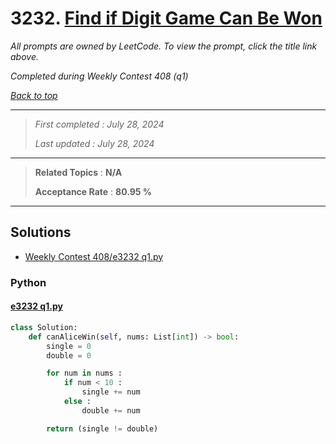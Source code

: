 # 3232. [Find if Digit Game Can Be Won](<https://leetcode.com/problems/find-if-digit-game-can-be-won>)

*All prompts are owned by LeetCode. To view the prompt, click the title link above.*

*Completed during Weekly Contest 408 (q1)*

*[Back to top](<../README.md>)*

------

> *First completed : July 28, 2024*
>
> *Last updated : July 28, 2024*

------

> **Related Topics** : **N/A**
>
> **Acceptance Rate** : **80.95 %**

------

## Solutions

- [Weekly Contest 408/e3232 q1.py](<../my-submissions/Weekly Contest 408/e3232 q1.py>)
### Python
#### [e3232 q1.py](<../my-submissions/Weekly Contest 408/e3232 q1.py>)
```Python
class Solution:
    def canAliceWin(self, nums: List[int]) -> bool:
        single = 0
        double = 0

        for num in nums :
            if num < 10 :
                single += num
            else :
                double += num

        return (single != double)
```

